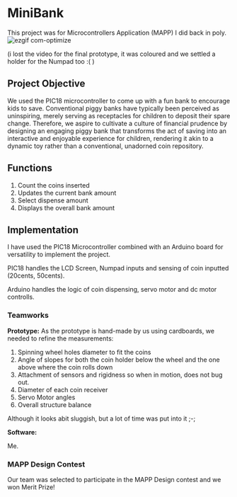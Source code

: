 # MiniBank
This project was for Microcontrollers Application (MAPP) I did back in poly.
![ezgif com-optimize](https://github.com/Cebelle1/MiniBank/assets/84433822/a1f43d63-730b-404b-926a-bf565f2735c3)

(i lost the video for the final prototype, it was coloured and we settled a holder for the Numpad too :( )

## Project Objective
We used the PIC18 microcontroller to come up with a fun bank to encourage kids to save.
Conventional piggy banks have typically been perceived as uninspiring, merely serving as receptacles for children to deposit their spare change. Therefore, we aspire to cultivate a culture of financial prudence by designing an engaging piggy bank that transforms the act of saving into an interactive and enjoyable experience for children, rendering it akin to a dynamic toy rather than a conventional, unadorned coin repository.

## Functions
1) Count the coins inserted
2) Updates the current bank amount
3) Select dispense amount
4) Displays the overall bank amount
   
## Implementation
I have used the PIC18 Microcontroller combined with an Arduino board for versatility to implement the project.

PIC18 handles the LCD Screen, Numpad inputs and sensing of coin inputted (20cents, 50cents).

Arduino handles the logic of coin dispensing, servo motor and dc motor controlls.


### Teamworks

**Prototype:**
As the prototype is hand-made by us using cardboards, we needed to refine the measurements:
1) Spinning wheel holes diameter to fit the coins
2) Angle of slopes for both the coin holder below the wheel and the one above where the coin rolls down
3) Attachment of sensors and rigidness so when in motion, does not bug out.
4) Diameter of each coin receiver
5) Servo Motor angles
6) Overall structure balance

Although it looks abit sluggish, but a lot of time was put into it ;-;

**Software:**

Me.

### MAPP Design Contest
Our team was selected to participate in the MAPP Design contest and we won Merit Prize!



